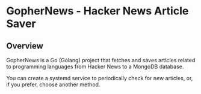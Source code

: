 # GopherNews - Hacker News Article Saver
## Overview

GopherNews is a Go (Golang) project that fetches and saves articles related to programming languages from Hacker News to a MongoDB database.

You can create a systemd service to periodically check for new articles, or, if you prefer, choose another method.
